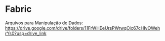 # Fabric

Arquivos para Manipulação de Dados: https://drive.google.com/drive/folders/11FrWHEeUrsPWrwqOic67cHIvOWehrYs0?usp=drive_link
